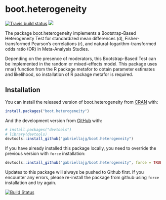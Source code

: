 
<!-- README.md is generated from README.Rmd. Please edit that file -->

# boot.heterogeneity

<!-- badges: start -->

[![Travis build
status](https://travis-ci.org/gabriellajg/boot.heterogeneity.svg?branch=master)](https://travis-ci.org/gabriellajg/boot.heterogeneity) [![](http://cranlogs.r-pkg.org/badges/grand-total/boot.heterogeneity)](https://CRAN.R-project.org/package=boot.heterogeneity)
<!-- badges: end -->

The package boot.heterogeneity implements a Bootstrap-Based
Heterogeneity Test for standardized mean differences (d),
Fisher-transformed Pearson’s correlations (r), and
natural-logarithm-transformed odds ratio (OR) in Meta-Analysis Studies.

Depending on the presence of moderators, this Bootstrap-Based Test can
be implemented in the random or mixed-effects model. This package uses
rma() function from the R package metafor to obtain parameter estimates
and likelihood, so installation of R package metafor is required.

## Installation

You can install the released version of boot.heterogeneity from
[CRAN](https://cran.r-project.org/package=mc.heterogeneity) with:

``` r
install.packages("boot.heterogeneity")
```

And the development version from
[GitHub](https://github.com/gabriellajg/boot.heterogeneity) with:

``` r
# install.packages("devtools")
# library(devtools)
devtools::install_github("gabriellajg/boot.heterogeneity")
```

If you have already installed this package locally, you need to override
the previous version with `force` installation:

``` r
devtools::install_github("gabriellajg/boot.heterogeneity", force = TRUE)
```

Updates to this package will always be pushed to Github first. If you
encounter any errors, please re-install the package from github using
`force` installation and try again.

[![Build
Status](https://travis-ci.org/gabriellajg/boot.heterogeneity.svg?branch=master)](https://travis-ci.org/gabriellajg/boot.heterogeneity)
